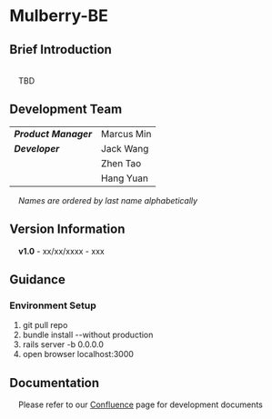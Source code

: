 # Mulberry-BE


## Brief Introduction

<br/>&nbsp;&nbsp;&nbsp;&nbsp;TBD

## Development Team

|                           |                    |
|---------------------------|--------------------|
| ***Product Manager***     | Marcus Min         |
| ***Developer***           | Jack Wang          |
|                           | Zhen Tao           |
|                           | Hang Yuan          |

&nbsp;&nbsp;&nbsp;&nbsp;*Names are ordered by last name alphabetically*

## Version Information

&nbsp;&nbsp;&nbsp;&nbsp;**v1.0** - xx/xx/xxxx - xxx

## Guidance
### Environment Setup
1. git pull repo
2. bundle install --without production
3. rails server -b 0.0.0.0
4. open browser localhost:3000

## Documentation

&nbsp;&nbsp;&nbsp;&nbsp;Please refer to our [Confluence](https://marcus117.atlassian.net/wiki/spaces/MULBERRY/overview "Mulberry Confluence") page for development documents
